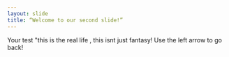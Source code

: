 ```yaml
---
layout: slide
title: “Welcome to our second slide!”
---
```

Your test "this is the real life , this isnt just fantasy!
Use the left arrow to go back!
